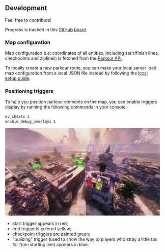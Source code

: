## Development

Feel free to contribute!

Progress is tracked in this [GitHub board](https://github.com/users/Alystrasz/projects/1).

### Map configuration

Map configuration (*i.e.* coordinates of all entities, including start/finish lines, checkpoints and ziplines) is fetched from the [Parkour API](https://github.com/Alystrasz/parkour-api).

To locally create a new parkour route, you can make your local server load map configuration from a local JSON file instead by following the [local setup guide](https://github.com/Alystrasz/Alystrasz.Parkour/blob/main/docs/LOCAL.md).

### Positioning triggers

To help you position parkour elements on the map, you can enable triggers display by running the following commands in your console:
```shell
sv_cheats 1
enable_debug_overlays 1
```

![Screenshot of triggers on mp_thaw](https://raw.githubusercontent.com/Alystrasz/Alystrasz.Parkour/main/assets/triggers.png)

* start trigger appears in red;
* end trigger is colored yellow;
* checkpoint triggers are painted green;
* "building" trigger (used to show the way to players who stray a little too far from starting line) appears in blue.
